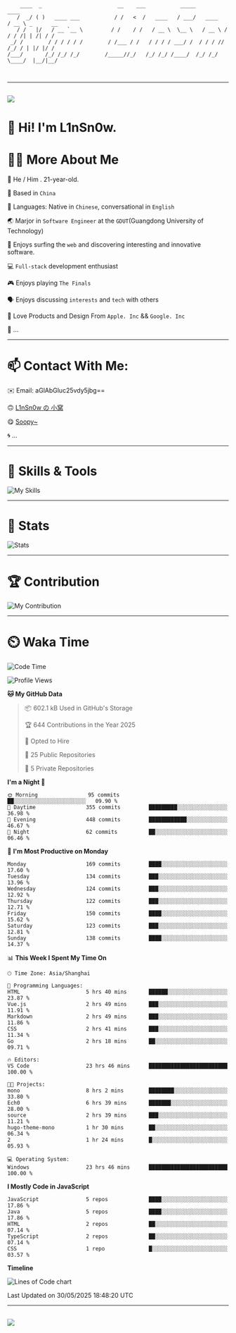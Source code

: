 ```

    ____  _                        __    ___           _____           ____           
   /  _/ ( )   ____ ___           / /   <  /   ____   / ___/   ____   / __ \ _      __
   / /   |/   / __ `__ \         / /    / /   / __ \  \__ \   / __ \ / / / /| | /| / /
 _/ /        / / / / / /        / /___ / /   / / / / ___/ /  / / / // /_/ / | |/ |/ / 
/___/       /_/ /_/ /_/        /_____//_/   /_/ /_/ /____/  /_/ /_/ \____/  |__/|__/  
                                                                                      
                                          

```

---

##
![](https://raw.githubusercontent.com/lin-snow/lin-snow/output/github-contribution-grid-snake-dark.svg)

# 👋 Hi! I'm L1nSn0w.

# 👨‍💻 More About Me

🤠 He / Him . 21-year-old.

🎈 Based in `China`
  
🤔 Languages: Native in `Chinese`, conversational in `English`

🌏 Marjor in `Software Engineer` at the `GDUT`(Guangdong University of Technology)

🛟 Enjoys surfing the `web` and discovering interesting and innovative software.

💻 `Full-stack` development enthusiast

🎮 Enjoys playing `The Finals`

🗣️ Enjoys discussing `interests` and `tech` with others

👾 Love Products and Design From `Apple. Inc` && `Google. Inc`  

🤪 ...

---

# 📫 Contact With Me:

✉️ Email: aGlAbGluc25vdy5jbg==

🙃 [L1nSn0w の 小窝](https://vaaat.com)

😋 [Soopy~](https://soopy.cn)

🌀 ...

---

# 🔮 Skills & Tools

![My Skills](/assets/skillicons.svg)

---

# 🍟 Stats

![Stats](https://github-profile-trophy.vercel.app/?username=lin-snow&theme=nord&no-frame=true&column=9)

<!-- <div style="text-align: center;">
    <a href="https://github.com/lin-snow">
        <img align="center" src="https://githubstat.linsnow.cn/api/top-langs/?username=lin-snow&layout=donut&langs_count=8" />
    </a>
    <a href="https://github.com/lin-snow">
        <img align="center" src="https://githubstat.linsnow.cn/api?username=lin-snow&count_private=true&show_icons=true&theme=default&show=reviews,discussions_started,discussions_answered,prs_merged,prs_merged_percentage" />
    </a>
</div> -->

---

# 🏆 Contribution

![My Contribution](https://activitygraph.linsnow.cn/graph?username=lin-snow&theme=github-compact&days=30)

---

# ⏲️ Waka Time

<!--START_SECTION:waka-->
![Code Time](http://img.shields.io/badge/Code%20Time-822%20hrs%2058%20mins-blue)

![Profile Views](http://img.shields.io/badge/Profile%20Views-5-blue)

**🐱 My GitHub Data** 

> 📦 602.1 kB Used in GitHub's Storage 
 > 
> 🏆 644 Contributions in the Year 2025
 > 
> 💼 Opted to Hire
 > 
> 📜 25 Public Repositories 
 > 
> 🔑 5 Private Repositories 
 > 
**I'm a Night 🦉** 

```text
🌞 Morning                95 commits          ██░░░░░░░░░░░░░░░░░░░░░░░   09.90 % 
🌆 Daytime                355 commits         █████████░░░░░░░░░░░░░░░░   36.98 % 
🌃 Evening                448 commits         ████████████░░░░░░░░░░░░░   46.67 % 
🌙 Night                  62 commits          ██░░░░░░░░░░░░░░░░░░░░░░░   06.46 % 
```
📅 **I'm Most Productive on Monday** 

```text
Monday                   169 commits         ████░░░░░░░░░░░░░░░░░░░░░   17.60 % 
Tuesday                  134 commits         ███░░░░░░░░░░░░░░░░░░░░░░   13.96 % 
Wednesday                124 commits         ███░░░░░░░░░░░░░░░░░░░░░░   12.92 % 
Thursday                 122 commits         ███░░░░░░░░░░░░░░░░░░░░░░   12.71 % 
Friday                   150 commits         ████░░░░░░░░░░░░░░░░░░░░░   15.62 % 
Saturday                 123 commits         ███░░░░░░░░░░░░░░░░░░░░░░   12.81 % 
Sunday                   138 commits         ████░░░░░░░░░░░░░░░░░░░░░   14.37 % 
```


📊 **This Week I Spent My Time On** 

```text
🕑︎ Time Zone: Asia/Shanghai

💬 Programming Languages: 
HTML                     5 hrs 40 mins       ██████░░░░░░░░░░░░░░░░░░░   23.87 % 
Vue.js                   2 hrs 49 mins       ███░░░░░░░░░░░░░░░░░░░░░░   11.91 % 
Markdown                 2 hrs 49 mins       ███░░░░░░░░░░░░░░░░░░░░░░   11.86 % 
CSS                      2 hrs 41 mins       ███░░░░░░░░░░░░░░░░░░░░░░   11.34 % 
Go                       2 hrs 18 mins       ██░░░░░░░░░░░░░░░░░░░░░░░   09.71 % 

🔥 Editors: 
VS Code                  23 hrs 46 mins      █████████████████████████   100.00 % 

🐱‍💻 Projects: 
mono                     8 hrs 2 mins        ████████░░░░░░░░░░░░░░░░░   33.80 % 
Ech0                     6 hrs 39 mins       ███████░░░░░░░░░░░░░░░░░░   28.00 % 
source                   2 hrs 39 mins       ███░░░░░░░░░░░░░░░░░░░░░░   11.21 % 
hugo-theme-mono          1 hr 30 mins        ██░░░░░░░░░░░░░░░░░░░░░░░   06.34 % 
2                        1 hr 24 mins        █░░░░░░░░░░░░░░░░░░░░░░░░   05.93 % 

💻 Operating System: 
Windows                  23 hrs 46 mins      █████████████████████████   100.00 % 
```

**I Mostly Code in JavaScript** 

```text
JavaScript               5 repos             ████░░░░░░░░░░░░░░░░░░░░░   17.86 % 
Java                     5 repos             ████░░░░░░░░░░░░░░░░░░░░░   17.86 % 
HTML                     2 repos             ██░░░░░░░░░░░░░░░░░░░░░░░   07.14 % 
TypeScript               2 repos             ██░░░░░░░░░░░░░░░░░░░░░░░   07.14 % 
CSS                      1 repo              █░░░░░░░░░░░░░░░░░░░░░░░░   03.57 % 
```



**Timeline**

![Lines of Code chart](https://raw.githubusercontent.com/lin-snow/lin-snow/main/assets/bar_graph.png)


 Last Updated on 30/05/2025 18:48:20 UTC
<!--END_SECTION:waka-->



---
##
![](./profile-3d-contrib/profile-night-rainbow.svg)
